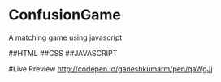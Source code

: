 # ConfusionGame
A matching game using javascript

##HTML
##CSS
##JAVASCRIPT

#Live Preview
http://codepen.io/ganeshkumarm/pen/qaWgJj
